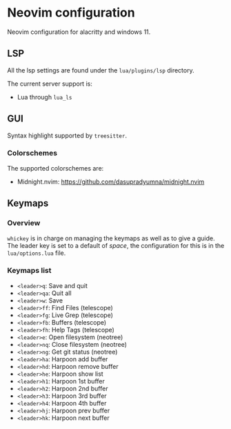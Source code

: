 # Neovim configuration

Neovim configuration for alacritty and windows 11.

## LSP

All the lsp settings are found under the `lua/plugins/lsp` directory.

The current server support is:
- Lua through `lua_ls`

## GUI

Syntax highlight supported by `treesitter`.

### Colorschemes
The supported colorschemes are:
- Midnight.nvim: https://github.com/dasupradyumna/midnight.nvim

## Keymaps 

### Overview
`whickey` is in charge on managing the keymaps as well as to give a guide. The leader key is set to a default of *space*, the configuration for this is in the `lua/options.lua` file.

### Keymaps list

- `<leader>q`: Save and quit
- `<leader>qa`: Quit all 
- `<leader>w`: Save
- `<leader>ff`: Find Files (telescope) 
- `<leader>fg`: Live Grep (telescope) 
- `<leader>fb`: Buffers (telescope) 
- `<leader>fh`: Help Tags (telescope) 
- `<leader>e`: Open filesystem (neotree)
- `<leader>nq`: Close filesystem (neotree) 
- `<leader>ng`: Get git status (neotree) 
- `<leader>ha`: Harpoon add buffer
- `<leader>hd`: Harpoon remove buffer
- `<leader>he`: Harpoon show list 
- `<leader>h1`: Harpoon 1st buffer
- `<leader>h2`: Harpoon 2nd buffer
- `<leader>h3`: Harpoon 3rd buffer
- `<leader>h4`: Harpoon 4th buffer
- `<leader>hj`: Harpoon prev buffer
- `<leader>hk`: Harpoon next buffer
